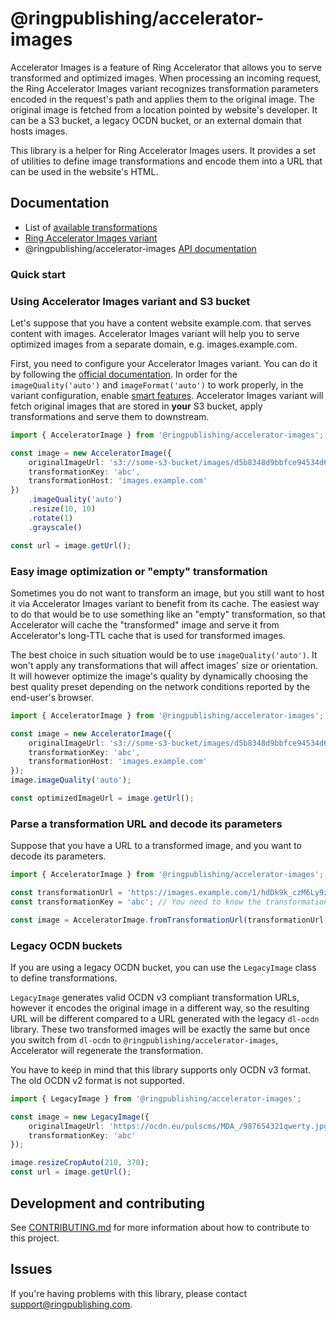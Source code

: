 # @ringpublishing/accelerator-images

Accelerator Images is a feature of Ring Accelerator that allows you to serve transformed and optimized images.
When processing an incoming request, the Ring Accelerator Images variant recognizes transformation parameters encoded
in the request's path and applies them to the original image. The original image is fetched from a location pointed by website's developer.
It can be a S3 bucket, a legacy OCDN bucket, or an external domain that hosts images.

This library is a helper for Ring Accelerator Images users. It provides a set of utilities to define image transformations
and encode them into a URL that can be used in the website's HTML.

## Documentation

- List of [available transformations](https://developer.ringpublishing.com/docs/Accelerator/topics/images/transformations.html)
- [Ring Accelerator Images variant](https://developer.ringpublishing.com/docs/Accelerator/topics/variant-types/images.html)
- @ringpublishing/accelerator-images [API documentation](./docs/README.md)

### Quick start

### Using Accelerator Images variant and S3 bucket

Let's suppose that you have a content website example.com. that serves content with images. Accelerator Images variant
will help you to serve optimized images from a separate domain, e.g. images.example.com.

First, you need to configure your Accelerator Images variant. You can do it by following the [official documentation](https://developer.ringpublishing.com/docs/Accelerator/topics/variant-types/images.html).
In order for the `imageQuality('auto')` and `imageFormat('auto')` to work properly, in the variant configuration, enable [smart features](https://developer.ringpublishing.com/docs/Accelerator/topics/variant-types/images.html#smart-features).
Accelerator Images variant will fetch original images that are stored in **your** S3 bucket, apply transformations and serve them to downstream.

```ts
import { AcceleratorImage } from '@ringpublishing/accelerator-images';

const image = new AcceleratorImage({
    originalImageUrl: 's3://some-s3-bucket/images/d5b8348d9bbfce94534d66db1f330f44.jpg',
    transformationKey: 'abc',
    transformationHost: 'images.example.com'
})
    .imageQuality('auto')
    .resize(10, 10)
    .rotate(1)
    .grayscale()

const url = image.getUrl();
```

### Easy image optimization or "empty" transformation

Sometimes you do not want to transform an image, but you still want to host it via Accelerator Images variant to benefit from its cache.
The easiest way to do that would be to use something like an "empty" transformation, so that Accelerator will cache the "transformed" image and serve it
from Accelerator's long-TTL cache that is used for transformed images.

The best choice in such situation would be to use `imageQuality('auto')`. It won't apply any transformations that will affect images' size or orientation.
It will however optimize the image's quality by dynamically choosing the best quality preset depending on the network conditions reported by the end-user's browser.

```ts
import { AcceleratorImage } from '@ringpublishing/accelerator-images';

const image = new AcceleratorImage({
    originalImageUrl: 's3://some-s3-bucket/images/d5b8348d9bbfce94534d66db1f330f44.jpg',
    transformationKey: 'abc',
    transformationHost: 'images.example.com'
});
image.imageQuality('auto');

const optimizedImageUrl = image.getUrl();
```

### Parse a transformation URL and decode its parameters

Suppose that you have a URL to a transformed image, and you want to decode its parameters.

```ts
import { AcceleratorImage } from '@ringpublishing/accelerator-images';

const transformationUrl = 'https://images.example.com/1/hdDk9k_czM6Ly9zb21lLXMzLWJ1Y2tldC9pbWFnZXMvZDViODM0OGQ5YmJmY2U5NDUzNGQ2NmRiMWYzMzBmNDQuanBnk5UCCgrDw5IAAZEE3gABoTTD' // This is the URL we want to decode
const transformationKey = 'abc'; // You need to know the transformation key that was used to encode the URL.

const image = AcceleratorImage.fromTransformationUrl(transformationUrl, transformationKey);
```

### Legacy OCDN buckets

If you are using a legacy OCDN bucket, you can use the `LegacyImage` class to define transformations. 

`LegacyImage` generates valid OCDN v3 compliant transformation URLs, however it encodes the original image in a different way, so the resulting URL will be different
compared to a URL generated with the legacy `dl-ocdn` library. These two transformed images will be exactly the same but once you switch from `dl-ocdn` to `@ringpublishing/accelerator-images`,
Accelerator will regenerate the transformation.

You have to keep in mind that this library supports only OCDN v3 format. The old OCDN v2 format is not supported.

```ts
import { LegacyImage } from '@ringpublishing/accelerator-images';

const image = new LegacyImage({
    originalImageUrl: 'https://ocdn.eu/pulscms/MDA_/987654321qwerty.jpg',
    transformationKey: 'abc'
});

image.resizeCropAuto(210, 370);
const url = image.getUrl();
```

## Development and contributing

See [CONTRIBUTING.md](./CONTRIBUTING.md) for more information about how to contribute to this project.

## Issues

If you're having problems with this library, please contact support@ringpublishing.com.
